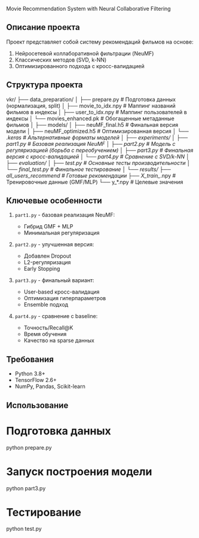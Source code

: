  Movie Recommendation System with Neural Collaborative Filtering

## Описание проекта
Проект представляет собой систему рекомендаций фильмов на основе:
1. Нейросетевой коллаборативной фильтрации (NeuMF)
2. Классических методов (SVD, k-NN)
3. Оптимизированного подхода с кросс-валидацией

## Структура проекта
vkr/
├── data_preparation/
│ ├── prepare.py # Подготовка данных (нормализация, split)
│ ├── movie_to_idx.npy # Маппинг названий фильмов в индексы
│ ├── user_to_idx.npy # Маппинг пользователей в индексы
│ └── movies_enhanced.pk # Обогащенные метаданные фильмов
│
├── models/
│ ├── neuMF_final.h5 # Финальная версия модели
│ ├── neuMF_optimized.h5 # Оптимизированная версия
│ └── *.keras # Альтернативные форматы моделей
│
├── experiments/
│ ├── part1.py # Базовая реализация NeuMF
│ ├── part2.py # Модель с регуляризацией (борьба с переобучением)
│ ├── part3.py # Финальная версия с кросс-валидацией
│ └── part4.py # Сравнение с SVD/k-NN
│
├── evaluation/
│ ├── test.py # Основные тесты производительности
│ └── final_test.py # Финальное тестирование
│
└── results/
├── all_users_recommend # Готовые рекомендации
├── X_train_*.npy # Тренировочные данные (GMF/MLP)
└── y_*.npy # Целевые значения

## Ключевые особенности
1. `part1.py` - базовая реализация NeuMF:
   - Гибрид GMF + MLP
   - Минимальная регуляризация

2. `part2.py` - улучшенная версия:
   - Добавлен Dropout
   - L2-регуляризация
   - Early Stopping

3. `part3.py` - финальный вариант:
   - User-based кросс-валидация
   - Оптимизация гиперпараметров
   - Ensemble подход

4. `part4.py` - сравнение с baseline:
   - Точность/Recall@K
   - Время обучения
   - Качество на sparse данных

## Требования
- Python 3.8+
- TensorFlow 2.6+
- NumPy, Pandas, Scikit-learn

## Использование

# Подготовка данных
python prepare.py

# Запуск построения модели
python part3.py 

# Тестирование
python test.py
